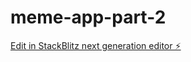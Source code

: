 # meme-app-part-2

[Edit in StackBlitz next generation editor ⚡️](https://stackblitz.com/~/github.com/hnguyen1537/meme-app-part-2)
